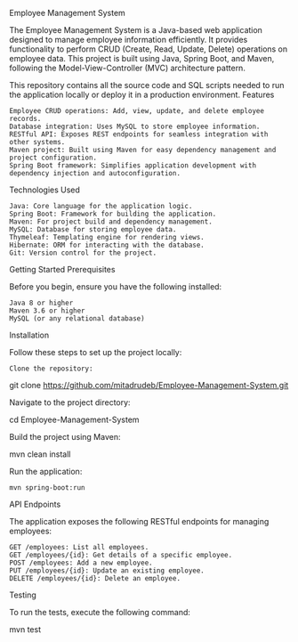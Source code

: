 Employee Management System

The Employee Management System is a Java-based web application designed to manage employee information efficiently. It provides functionality to perform CRUD (Create, Read, Update, Delete) operations on employee data. This project is built using Java, Spring Boot, and Maven, following the Model-View-Controller (MVC) architecture pattern.

This repository contains all the source code and SQL scripts needed to run the application locally or deploy it in a production environment.
Features

    Employee CRUD operations: Add, view, update, and delete employee records.
    Database integration: Uses MySQL to store employee information.
    RESTful API: Exposes REST endpoints for seamless integration with other systems.
    Maven project: Built using Maven for easy dependency management and project configuration.
    Spring Boot framework: Simplifies application development with dependency injection and autoconfiguration.

Technologies Used

    Java: Core language for the application logic.
    Spring Boot: Framework for building the application.
    Maven: For project build and dependency management.
    MySQL: Database for storing employee data.
    Thymeleaf: Templating engine for rendering views.
    Hibernate: ORM for interacting with the database.
    Git: Version control for the project.

Getting Started
Prerequisites

Before you begin, ensure you have the following installed:

    Java 8 or higher
    Maven 3.6 or higher
    MySQL (or any relational database)

Installation

Follow these steps to set up the project locally:

    Clone the repository:


git clone https://github.com/mitadrudeb/Employee-Management-System.git

Navigate to the project directory:

cd Employee-Management-System


Build the project using Maven:

mvn clean install


Run the application:

    mvn spring-boot:run
    

API Endpoints

The application exposes the following RESTful endpoints for managing employees:

    GET /employees: List all employees.
    GET /employees/{id}: Get details of a specific employee.
    POST /employees: Add a new employee.
    PUT /employees/{id}: Update an existing employee.
    DELETE /employees/{id}: Delete an employee.

Testing

To run the tests, execute the following command:

mvn test
